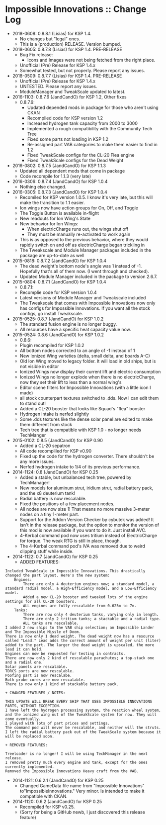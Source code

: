 # Impossible Innovations :: Change Log

* 2018-0608: 0.8.8.1 (Lisias) for KSP 1.4.
	+ No changes but "legal" ones.
	+ This is a (production) RELEASE. Version bumped.
* 2018-0605: 0.8.7.8 (Lisias) for KSP 1.4. PRE-RELEASE
	+ Bug Fix release:
		- Icons and Images were not being fetched from the right place.
	+ Unofficial (Pre) Release for KSP 1.4.x
	+ Somewhat tested, but not properly. Please report any issues.
* 2018-0509: 0.8.7.7 (Lisias) for KSP 1.4. PRE-RELEASE
	+ Unofficial (Pre) Release for KSP 1.4.x
	+ UNTESTED. Please report any issues.
	+ ModuleManager and TweakScale updated to latest.
* 2016-1103: 0.8.7.6 (JandCandO) for KSP 1.2, Other fixes
	+ 0.8.7.6:
		- Updated depended mods in package for those who aren't using CKAN
		- Recompiled code for KSP version 1.2
		- Increased hydrogen tank capacity from 2000 to 3000
		- Implemented a rough compatibility with the Community Tech Tree
		- Fixed some parts not loading in KSP 1.2
		- Re-assigned part VAB categories to make them easier to find in 1.2
		- Fixed TweakScale configs for the CL-20 Flea engine
		- Fixed TweakScale configs for the Dead Weight
* 2016-0802: 0.8.7.5 (JandCandO) for KSP 1.1.3
	+ Updated all dependent mods that come in package
	+ Code recompile for 1.1.3 (very late)
* 2016-0306: 0.8.7.4 (JandCandO) for KSP 1.0.4
	+ Nothing else changed.
* 2016-0305: 0.8.7.3 (JandCandO) for KSP 1.0.4
	+ Recomiled for KSP version 1.0.5. I know it's very late, but this will make the transition to 1.1 easier.
	+ Ion wings now have action groups for On, Off, and Toggle
	+ The Toggle Button is available in-flight
	+ New readouts for Ion Wing's State
	+ New behavior for Ion Wings:
		- When electricCharge runs out, the wings shut off
		- They must be manually re-activated to work again
	+ This is as opposed to the previous behavior, where they would rapidly switch on and off as electricCharge began trickling in
	+ The Tweakscale and Module Manager packages included in the package are up-to-date as well
* 2015-0818: 0.8.7.2 (JandCandO) for KSP 1.0.4
	+ The dead weight's bottom node's angle was 1 instead of -1. Hopefully that's all of them now. (I went through and checked).
	+ Updated Module Manager included in the package to version 2.6.7.
* 2015-0804: 0.8.7.1 (JandCandO) for KSP 1.0.4
	+ 0.8.7.1:
	+ Recomplie code for KSP version 1.0.4
	+ Latest versions of Module Manager and Tweakscale included
	+ The Tweakscale that comes with Impossible Innovations now only has configs for Impossible Innovations. If you want all the stock configs, go install Tweakscale.
* 2015-0525: 0.8.7 (JandCandO) for KSP 1.0.2
	+ The standard fusion engine is no longer buggy.
	+ All resources have a specific heat capacity value now.
* 2015-0524: 0.8.6 (JandCandO) for KSP 1.0.2
	+ 0.8.6:
	+ Plugin recompiled for KSP 1.0.2
	+ All bottom nodes corrected to an angle of -1 instead of 1
	+ New Ionized Wing varieties (delta, small delta, and boards A-C)
	+ Old Ion Wing moved to legacy folder. It will load in old ships, but is not visible in editor
	+ Ionized Wings now display their current lift and electric consumption
	+ Ionized Wings no longer explode when there is no electricCharge, now they set their lift to less than a normal wing's
	+ Editor scene filters for Impossible Innovations (with a little icon I made)
	+ all stock counterpart textures switched to .dds. Now I can edit them to stand out!
	+ Added a CL-20 booster that looks like Squad's "flea" booster
	+ Hydrogen intake is nerfed slightly
	+ Some .dds textures like the dense solar panel are edited to make them different from stock
	+ Tech tree that is compatible with KSP 1.0 - no longer needs TechManger
* 2015-0102: 0.8.5 (JandCandO) for KSP 0.90
	+ Added a CL-20 sepatron
	+ All code recompliled for KSP v0.90
	+ Fixed up the code for the hydrogen converter. There shouldn't be any more issues.
	+ Nerfed hydrogen intake to 1/4 of its previous performance.
* 2014-1124: 0.8 (JandCandO) for KSP 0.25
	+ Added a stable, but unbalanced tech tree, powered by TechManager!
	+ New models for aluminum strut, iridium strut, radial battery pack, and the x8 deuterium tank!
	+ Radial battery is now rescalable.
	+ Fixed the positions of a few placement nodes.
	+ All nodes are now size 1! That means no more massive 3-meter nodes on a tiny 1-meter part.
	+ Support for the Addon Version Checker by cybutek was added! It isn't in the release package, but the option to monitor the version of this mod is now available if you want to do it. Just install AVC.
	+ 4-Kerbal command pod now uses tritium instead of ElectricCharge for torque. The weak RTG is still in place, though.
	+ The 4-Kerbal command pod's IVA was removed due to weird clipping stuff while inside.
* 2014-1122: 0.7 (JandCandO) for KSP 0.25
	+ ADDED FEATURES:
```
Included TweakScale in Impossible Innovations. This drastically changed the part layout. Here's the new system:
    Engines:
        There are only 4 deuterium engines now; a standard model, a standard radial model, a High-Efficiency model, and a Low-Efficiency model.
        Added a new CL-20 booster and tweaked lots of the engine settings for all CL-20 boosters.
        ALL engines are fully rescalable from 0.625m to 7m.
    Tanks:
        There are now only 4 deuterium tanks, varying only in length.
        There are only 2 tritium tanks; a stackable and a radial type.
        ALL tanks are rescalable.
I added 2 new ships to the VAB ship selection; an Impossible Lander and The Impossible Missle of Doom.
There is now only 1 dead weight. The dead weight now has a resource called "Lead." Lead adds the correct amount of weight per unit (liter) added to the part. The larger the dead weight is upscaled, the more lead it can hold.
Engines can now be requested for testing in contracts.
There are now only 2 kind of rescalable parachutes; a top-stack one and a radial one.
Solar panels are rescalable.
TDRCS ports are now rescalable.
Poofing part is now rescalabe.
Both probe cores are now rescalable.
There is now only 1 kind of stackable battery pack.
```
	+ CHANGED FEATURES / NOTES:
```
THIS UPDATE WILL BREAK EVERY SHIP THAT USES IMPOSSIBLE INNOVATIONS PARTS, WITHOUT EXCEPTION.
I have left the hydrogen processing system, the reaction wheel system, and the ionized wing out of the TweakScale system for now. They will come eventually.
I played with lots of part prices and settings.
The command pod will never be rescalable, and neither will the struts.
I left the radial battery pack out of the TweakScale system because it will be replaced soon.
```
	+ REMOVED FEATURES:
```
Treeloader is no longer! I will be using TechManager in the next release.
I removed pretty much every engine and tank, except for the ones currently implemented.
Removed the Impossible Innovations Heavy craft from the VAB.
```
* 2014-1121: 0.6.2.1 (JandCandO) for KSP 0.25
	+ Changed GameData file name from "Impossible Innovations" to"ImpossibleInnovations." Very minor. Is intended to make it compatible with CKAN.
* 2014-1120: 0.6.2 (JandCandO) for KSP 0.25
	+ Recompiled for KSP v0.25.
	+ (Sorry for being a GitHub newb, I just discovered this release feature)

